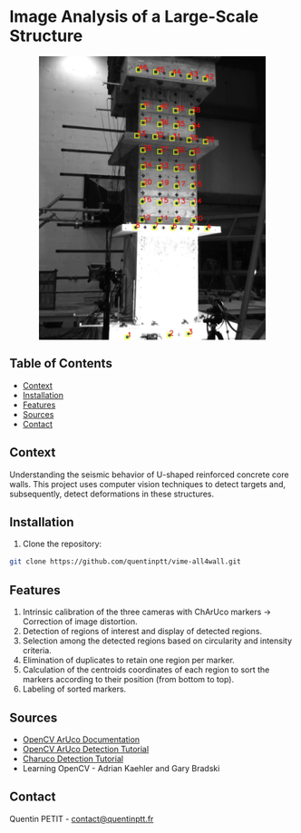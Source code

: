 # Image Analysis of a Large-Scale Structure

<div align="center"><img src="https://raw.githubusercontent.com/QuentinPTT/vime-all4wall/main/results/selected%20MSER.jpg" align="center" width="400" /></div>

## Table of Contents

- [Context](#context)
- [Installation](#installation)
- [Features](#features)
- [Sources](#sources)
- [Contact](#contact)

## Context

Understanding the seismic behavior of U-shaped reinforced concrete core walls. This project uses computer vision techniques to detect targets and, subsequently, detect deformations in these structures.

## Installation

1. Clone the repository:
```sh
git clone https://github.com/quentinptt/vime-all4wall.git
```

## Features

1. Intrinsic calibration of the three cameras with ChArUco markers -> Correction of image distortion.
2. Detection of regions of interest and display of detected regions.
3. Selection among the detected regions based on circularity and intensity criteria.
4. Elimination of duplicates to retain one region per marker.
5. Calculation of the centroids coordinates of each region to sort the markers according to their position (from bottom to top).
6. Labeling of sorted markers.

## Sources

- [OpenCV ArUco Documentation](https://docs.opencv.org/3.4/d9/d6a/group__aruco.html)
- [OpenCV ArUco Detection Tutorial](https://docs.opencv.org/4.x/d5/dae/tutorial_aruco_detection.html)
- [Charuco Detection Tutorial](https://gregorkovalcik.github.io/opencv_contrib/tutorial_charuco_detection.html)
- Learning OpenCV - Adrian Kaehler and Gary Bradski

## Contact


Quentin PETIT - contact@quentinptt.fr
